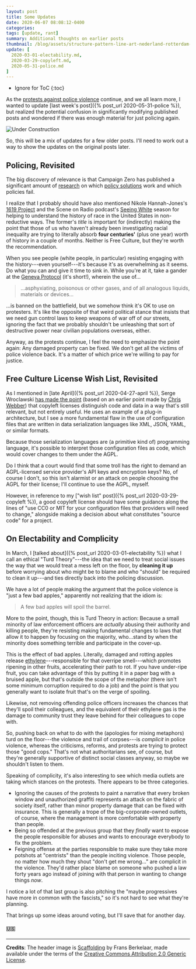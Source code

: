 ```yaml
---
layout: post
title: Some Updates
date: 2020-06-07 08:08:12-0400
categories:
tags: [update, rant]
summary: Additional thoughts on earlier posts
thumbnail: /blog/assets/structure-pattern-line-art-nederland-rotterdam-473033-pxhere.com.png
update: [
  2020-03-01-electability.md,
  2020-03-29-copyleft.md,
  2020-05-31-police.md
]
---
```


* Ignore for ToC
{:toc}

As the [protests against police violence](https://en.wikipedia.org/wiki/George_Floyd_protests) continue, and we all learn more, I wanted to update [last week's post]({% post_url 2020-05-31-police %}), but realized the potential confusion in significantly modifying published posts and wondered if there was enough material for just policing again.

![Under Construction](/blog/assets/structure-pattern-line-art-nederland-rotterdam-473033-pxhere.com.png "Under Construction")

So, this will be a mix of updates for a few older posts.  I'll need to work out a way to show the updates on the original posts later.

## Policing, Revisited

The big discovery of relevance is that Campaign Zero has published a significant amount of [research](https://www.joincampaignzero.org/research) on which [policy solutions](https://www.joincampaignzero.org/solutions) work and which policies fail.

I realize that I probably should have also mentioned Nikole Hannah-Jones's [1619 Project](https://www.nytimes.com/interactive/2019/08/14/magazine/1619-america-slavery.html) and the Scene on Radio podcast's [Seeing White](http://www.sceneonradio.org/seeing-white/) season for helping to understand the history of race in the United States in non-reductive ways.  The former's *title* is important for (indirectly) making the point that those of us who haven't already been investigating racial inequality are trying to literally absorb **four centuries'** (plus one year) worth of history in a couple of months.  Neither is Free Culture, but they're worth the recommendation.

When you see people (white people, in particular) resisting engaging with the history---even yourself---it's because it's as overwhelming as it seems.  Do what you can and give it time to sink in.  While you're at it, take a gander at the [Geneva Protocol](https://en.wikisource.org/wiki/Geneva_Protocol_to_Hague_Convention) (it's short!), wherein the use of...

 > ...asphyxiating, poisonous or other gases, and of all analogous liquids, materials or devices...

...is banned on the battlefield, but we somehow think it's OK to use on protesters.  It's like the opposite of that weird political stance that insists that we need gun control laws to keep weapons of war off of *our* streets, ignoring the fact that we probably shouldn't be unleashing that sort of destructive power near civilian populations overseas, either.

Anyway, as the protests continue, I feel the need to emphasize the point again:  Any damaged property can be fixed.  We don't get all the victims of police violence back.  It's a matter of which price we're willing to pay for justice.

## Free Culture License Wish List, Revisited

As I mentioned in [late April]({% post_url 2020-04-27-april %}), Serge Wroclawski [has made the point](https://write.emacsen.net/breaking-the-agpl) (based on an earlier point made by [Chris Webber](https://dustycloud.org/)) that copyleft licenses distinguish code and data in a way that's still relevant, but not entirely useful.  He uses an example of a plug-in architecture, but I see a more fundamental flaw in the use of configuration files that are written in data serialization languages like XML, JSON, YAML, or similar formats.

Because those serialization languages are (a primitive kind of) programming language, it's possible to interpret those configuration files as code, which would cover changes to them under the AGPL.

Do I think that a court would find that some troll has the right to demand an AGPL-licensed service provider's API keys and encryption keys?  No, of course I don't, so this isn't alarmist or an attack on people choosing the AGPL for their license; I'll continue to use the AGPL, myself.

However, in reference to my ["wish list" post]({% post_url 2020-03-29-copyleft %}), a good copyleft license should have some guidance along the lines of "use CC0 or MIT for your configuration files that providers will need to change," alongside making a decision about what constitutes "source code" for a project.

## On Electability and Complicity

In March, I [talked about]({% post_url 2020-03-01-electability %}) what I call an ethical "Turd Theory"---the idea that we need to treat social issues the way that we would treat a mess left on the floor, by **cleaning it up** before worrying about who might be to blame and who "should" be required to clean it up---and ties directly back into the policing discussion.

We have a lot of people making the argument that the police violence is "just a few bad apples," apparently not realizing that the idiom is:

 > A few bad apples will spoil the barrel.

More to the point, though, this is Turd Theory in action:  Because a small minority of law enforcement officers are *actually* abusing their authority and killing people, they're resisting making fundamental changes to laws that allow it to happen by focusing on the majority, who...stand by when the minority does something terrible and participate in the cover-up.

This is the effect of bad apples.  Literally, damaged and rotting apples release [ethylene](https://en.wikipedia.org/wiki/Ethylene)---responsible for that overripe smell---which promotes ripening in other fruits, accelerating their path to rot.  If you have under-ripe fruit, you can take advantage of this by putting it in a paper bag with a bruised apple, but that's outside the scope of the metaphor (there isn't some minimum corruption required to do a job) and the point is that you generally want to isolate fruit that's on the verge of spoiling.

Likewise, not removing offending police officers increases the chances that they'll spoil their colleagues, and the equivalent of their ethylene gas is the damage to community trust they leave behind for their colleagues to cope with.

So,  pushing back on what to do with the (apologies for mixing metaphors) turd on the floor---the violence and trail of corpses---is *complicit* in police violence, whereas the criticisms, reforms, and protests are trying to protect those "good cops."  That's not what authoritarians see, of course, but they're generally supportive of distinct social classes anyway, so maybe we shouldn't listen to them.

Speaking of complicity, it's also interesting to see which media outlets are taking which stances on the protests.  There appears to be three categories.

 * Ignoring the causes of the protests to paint a narrative that every broken window and unauthorized graffiti represents an attack on the fabric of society itself, rather than minor property damage that can be fixed with insurance.  This is generally a trope of the big-corporate-owned outlets, of course, where the management is more comfortable with property than people.
 * Being so offended at the previous group that they *finally* want to expose the people responsible for abuses and wants to encourage everybody to fix the problem.
 * Feigning offense at the parties responsible to make sure they take more potshots at "centrists" than the people inciting violence.  Those people, no matter how much they shout "don't get me wrong..." are complicit in the violence.  They'd rather place blame on someone who pushed a law forty years ago instead of joining with that person in wanting to change things *now*.

I notice a lot of that last group is also pitching the "maybe progressives have more in common with the fascists," so it's not hard to see what they're planning.

That brings up some ideas around voting, but I'll save that for another day.

#### 🇺🇸

* * *

**Credits**:  The header image is [Scaffolding](https://pxhere.com/en/photo/473033) by Frans Berkelaar, made available under the terms of the [Creative Commons Attribution 2.0 Generic License](https://creativecommons.org/licenses/by/2.0/).
